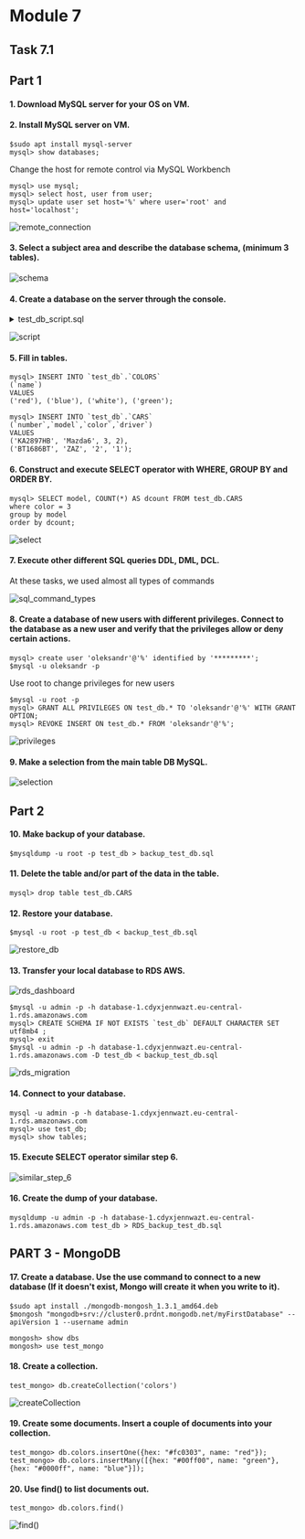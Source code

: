 # Module 7
## Task 7.1
## Part 1
#### 1. Download MySQL server for your OS on VM. 
#### 2. Install MySQL server on VM.

```
$sudo apt install mysql-server
mysql> show databases;
```

Change the host for remote control via MySQL Workbench

```
mysql> use mysql;
mysql> select host, user from user;
mysql> update user set host='%' where user='root' and host='localhost';
```
![remote_connection](images/Screenshot1_t7_1.png)

#### 3. Select a subject area and describe the database schema, (minimum 3 tables).

![schema](images/Screenshot2_t7_1.png)

#### 4. Create a database on the server through the console.
<details> 
  <summary>test_db_script.sql</summary>

```
-- MySQL Script generated by MySQL Workbench
-- Fri May  6 19:12:33 2022
-- Model: New Model    Version: 1.0
-- MySQL Workbench Forward Engineering

SET @OLD_UNIQUE_CHECKS=@@UNIQUE_CHECKS, UNIQUE_CHECKS=0;
SET @OLD_FOREIGN_KEY_CHECKS=@@FOREIGN_KEY_CHECKS, FOREIGN_KEY_CHECKS=0;
SET @OLD_SQL_MODE=@@SQL_MODE, SQL_MODE='ONLY_FULL_GROUP_BY,STRICT_TRANS_TABLES,NO_ZERO_IN_DATE,NO_ZERO_DATE,ERROR_FOR_DIVISION_BY_ZERO,NO_ENGINE_SUBSTITUTION';

-- -----------------------------------------------------
-- Schema test_db
-- -----------------------------------------------------

-- -----------------------------------------------------
-- Schema test_db
-- -----------------------------------------------------
CREATE SCHEMA IF NOT EXISTS `test_db` DEFAULT CHARACTER SET utf8mb4 ;
USE `test_db` ;

-- -----------------------------------------------------
-- Table `test_db`.`DRIVERS`
-- -----------------------------------------------------
CREATE TABLE IF NOT EXISTS `test_db`.`DRIVERS` (
  `id` INT UNSIGNED NOT NULL AUTO_INCREMENT,
  `name` VARCHAR(45) NOT NULL,
  `surname` VARCHAR(45) NOT NULL,
  `phone` VARCHAR(20) NULL,
  PRIMARY KEY (`id`),
  UNIQUE INDEX `ID_UNIQUE` (`id` ASC) VISIBLE)
ENGINE = InnoDB;


-- -----------------------------------------------------
-- Table `test_db`.`COLORS`
-- -----------------------------------------------------
CREATE TABLE IF NOT EXISTS `test_db`.`COLORS` (
  `id` INT UNSIGNED NOT NULL AUTO_INCREMENT,
  `name` VARCHAR(45) NOT NULL,
  PRIMARY KEY (`id`),
  UNIQUE INDEX `id_UNIQUE` (`id` ASC) VISIBLE)
ENGINE = InnoDB;


-- -----------------------------------------------------
-- Table `test_db`.`CARS`
-- -----------------------------------------------------
CREATE TABLE IF NOT EXISTS `test_db`.`CARS` (
  `id` INT UNSIGNED NOT NULL AUTO_INCREMENT,
  `number` VARCHAR(45) NOT NULL,
  `model` VARCHAR(45) NULL,
  `color` INT UNSIGNED NOT NULL,
  `driver` INT UNSIGNED NOT NULL,
  PRIMARY KEY (`id`),
  UNIQUE INDEX `ID_UNIQUE` (`id` ASC) VISIBLE,
  UNIQUE INDEX `number_UNIQUE` (`number` ASC) VISIBLE,
  INDEX `fk_CARS_COLORS_idx` (`color` ASC) VISIBLE,
  INDEX `fk_CARS_DRIVERS1_idx` (`driver` ASC) VISIBLE,
  CONSTRAINT `fk_CARS_COLORS`
    FOREIGN KEY (`color`)
    REFERENCES `test_db`.`COLORS` (`id`)
    ON DELETE NO ACTION
    ON UPDATE NO ACTION,
  CONSTRAINT `fk_CARS_DRIVERS`
    FOREIGN KEY (`driver`)
    REFERENCES `test_db`.`DRIVERS` (`id`)
    ON DELETE NO ACTION
    ON UPDATE NO ACTION)
ENGINE = InnoDB;


SET SQL_MODE=@OLD_SQL_MODE;
SET FOREIGN_KEY_CHECKS=@OLD_FOREIGN_KEY_CHECKS;
SET UNIQUE_CHECKS=@OLD_UNIQUE_CHECKS;

```
</details>
  
  ![script](images/Screenshot3_t7_1.png)

#### 5. Fill in tables.
```
mysql> INSERT INTO `test_db`.`COLORS`
(`name`)
VALUES
('red'), ('blue'), ('white'), ('green');
```
```
mysql> INSERT INTO `test_db`.`CARS`
(`number`,`model`,`color`,`driver`)
VALUES
('KA2897HB', 'Mazda6', 3, 2),
('BT1686BT', 'ZAZ', '2', '1');
```

#### 6. Construct and execute SELECT operator with WHERE, GROUP BY and ORDER BY.
```
mysql> SELECT model, COUNT(*) AS dcount FROM test_db.CARS
where color = 3
group by model
order by dcount;
```

![select](images/Screenshot4_t7_1.png)

#### 7. Execute other different SQL queries DDL, DML, DCL.
At these tasks, we used almost all types of commands

![sql_command_types](images/sql_command_types.jpg)

#### 8. Create a database of new users with different privileges. Connect to the database as a new user and verify that the privileges allow or deny certain actions.
```
mysql> create user 'oleksandr'@'%' identified by '*********';
$mysql -u oleksandr -p
```

Use root to change privileges for new users
```
$mysql -u root -p
mysql> GRANT ALL PRIVILEGES ON test_db.* TO 'oleksandr'@'%' WITH GRANT OPTION;
mysql> REVOKE INSERT ON test_db.* FROM 'oleksandr'@'%';
```

![privileges](images/Screenshot5_t7_1.png)

#### 9. Make a selection from the main table DB MySQL.

![selection](images/Screenshot6_t7_1.png)

## Part 2
#### 10. Make backup of your database.
```
$mysqldump -u root -p test_db > backup_test_db.sql
```
#### 11. Delete the table and/or part of the data in the table.
```
mysql> drop table test_db.CARS
```
#### 12. Restore your database.
```
$mysql -u root -p test_db < backup_test_db.sql
```
![restore_db](images/Screenshot7_t7_1.png)

#### 13. Transfer your local database to RDS AWS.

![rds_dashboard](images/Screenshot8_t7_1.png)

```
$mysql -u admin -p -h database-1.cdyxjennwazt.eu-central-1.rds.amazonaws.com
mysql> CREATE SCHEMA IF NOT EXISTS `test_db` DEFAULT CHARACTER SET utf8mb4 ;
mysql> exit
$mysql -u admin -p -h database-1.cdyxjennwazt.eu-central-1.rds.amazonaws.com -D test_db < backup_test_db.sql
```

![rds_migration](images/Screenshot9_t7_1.png)

#### 14. Connect to your database.
```
mysql -u admin -p -h database-1.cdyxjennwazt.eu-central-1.rds.amazonaws.com
mysql> use test_db;
mysql> show tables;
```
#### 15. Execute SELECT operator similar step 6.

![similar_step_6](images/Screenshot10_t7_1.png)

#### 16. Create the dump of your database.
```
mysqldump -u admin -p -h database-1.cdyxjennwazt.eu-central-1.rds.amazonaws.com test_db > RDS_backup_test_db.sql
```

## PART 3 - MongoDB
#### 17. Create a database. Use the use command to connect to a new database (If it doesn't exist, Mongo will create it when you write to it).
```
$sudo apt install ./mongodb-mongosh_1.3.1_amd64.deb
$mongosh "mongodb+srv://cluster0.prdnt.mongodb.net/myFirstDatabase" --apiVersion 1 --username admin

mongosh> show dbs
mongosh> use test_mongo
```
#### 18. Create a collection.
```
test_mongo> db.createCollection('colors')
```

![createCollection](images/Screenshot11_t7_1.png)

#### 19. Create some documents. Insert a couple of documents into your collection.
```
test_mongo> db.colors.insertOne({hex: "#fc0303", name: "red"});
test_mongo> db.colors.insertMany([{hex: "#00ff00", name: "green"}, {hex: "#0000ff", name: "blue"}]);
```
#### 20. Use find() to list documents out.
```
test_mongo> db.colors.find()
```

![find()](images/Screenshot12_t7_1.png)